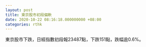 ```yaml
---
layout: post
title: 東京股市初段偏軟
date: 2020-10-22 08:16:18.000000000 +08:00
categories: rthk
---
```


東京股市下跌，日經指數初段報23487點，下跌151點，跌幅逾0.6%。

